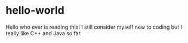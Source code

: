 # hello-world

Hello who ever is reading this!
I still consider myself new to coding but I really like C++ and Java so far.

